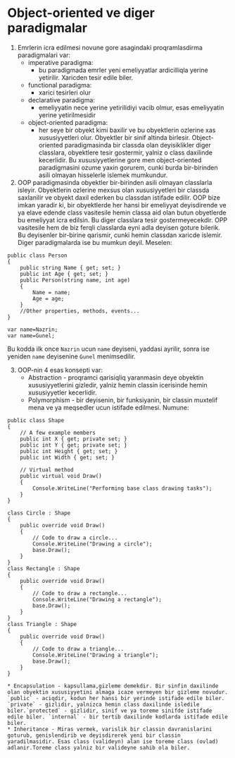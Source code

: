 # Object-oriented ve diger paradigmalar
1. Emrlerin icra edilmesi novune gore asagindaki proqramlasdirma paradigmalari var:
    * imperative paradigma:
       * bu paradigmada emrler yeni emeliyyatlar ardicilliqla yerine yetirilir. Xaricden tesir edile biler.
    * functional paradigma:
       * xarici tesirleri olur
    * declarative paradigma:
       * emeliyyatin nece yerine yetirilidiyi vacib olmur, esas emeliyyatin yerine yetirilmesidir
    * object-oriented paradigma:
       * her seye bir obyekt kimi baxilir ve bu obyektlerin ozlerine xas xususiyyetleri olur. Obyektler bir sinif altinda birlesir. Object-oriented paradigmasinda bir classda olan deyisiklikler diger classlara, obyektlere tesir gostermir, yalniz o class daxilinde kecerlidir.
Bu xususiyyetlerine gore men object-oriented paradigmasini ozume yaxin gorurem, cunki burda bir-birinden asili olmayan hisselerle islemek mumkundur.
2. OOP paradigmasinda obyektler bir-birinden asili olmayan classlarla isleyir. Obyektlerin ozlerine mexsus olan xususiyyetleri bir classda saxlanilir ve obyekt daxil ederken bu classdan istifade edilir. OOP bize imkan yaradir ki, bir obyektlerde her hansi bir emeliyyat deyisdirende ve ya elave edende class vasitesile hemin classa aid olan butun obyetlerde bu emeliyyat icra edilsin. Bu diger classlara tesir gostermeyecekdir. OPP vasitesile hem de biz ferqli classlarda eyni adla deyisen goture bilerik. Bu deyisenler bir-birine qarismir, cunki hemin classdan xaricde islemir. Diger paradigmalarda ise bu mumkun deyil. Meselen:
```
public class Person
{
    public string Name { get; set; }
    public int Age { get; set; }
    public Person(string name, int age)
    {
        Name = name;
        Age = age;
    }
    //Other properties, methods, events...
}
```

```
var name=Nazrin;
var name=Gunel;
```
Bu kodda ilk once `Nazrin` ucun `name` deyiseni, yaddasi ayrilir, sonra ise yeniden `name` deyisenine `Gunel` menimsedilir.

3. OOP-nin 4 esas konsepti var:
    * Abstraction - proqramci qarisiqliq yaranmasin deye obyektin xususiyyetlerini gizledir, yalniz hemin classin icerisinde hemin xususiyyetler kecerlidir.
    * Polymorphism - bir deyisenin, bir funksiyanin, bir classin muxtelif mena ve ya meqsedler ucun istifade edilmesi. Numune:
```
public class Shape
{
    // A few example members
    public int X { get; private set; }
    public int Y { get; private set; }
    public int Height { get; set; }
    public int Width { get; set; }
   
    // Virtual method
    public virtual void Draw()
    {
        Console.WriteLine("Performing base class drawing tasks");
    }
}

class Circle : Shape
{
    public override void Draw()
    {
        // Code to draw a circle...
        Console.WriteLine("Drawing a circle");
        base.Draw();
    }
}
class Rectangle : Shape
{
    public override void Draw()
    {
        // Code to draw a rectangle...
        Console.WriteLine("Drawing a rectangle");
        base.Draw();
    }
}
class Triangle : Shape
{
    public override void Draw()
    {
        // Code to draw a triangle...
        Console.WriteLine("Drawing a triangle");
        base.Draw();
    }
}
```
    * Encapsulation - kapsullama,gizleme demekdir. Bir sinfin daxilinde olan obyektin xususiyyetini almaga icaze vermeyen bir gizleme novudur. `public` - aciqdir, kodun her hansi bir yerinde istifade edile biler. `private` - gizlidir, yalnizca hemin class daxilinde isledile biler.`protected` - gizlidir, sinif ve ya toreme sinifde istifade edile biler. `internal` - bir tertib daxilinde kodlarda istifade edile biler.
    * Inheritance - Miras vermek, varislik bir classin davranislarini goturub, genislendirib ve deyisdirerek yeni bir classin yaradilmasidir. Esas class (valideyn) alan ise toreme class (ovlad) adlanir.Toreme class yalniz bir valideyne sahib ola biler.
